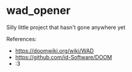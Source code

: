# wad_opener
Silly little project that hasn't gone anywhere yet

References:
- https://doomwiki.org/wiki/WAD
- https://github.com/id-Software/DOOM
- :3
